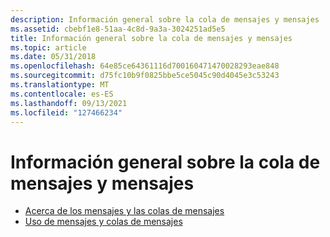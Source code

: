 ```yaml
---
description: Información general sobre la cola de mensajes y mensajes
ms.assetid: cbebf1e8-51aa-4c8d-9a3a-3024251ad5e5
title: Información general sobre la cola de mensajes y mensajes
ms.topic: article
ms.date: 05/31/2018
ms.openlocfilehash: 64e85ce64361116d700160471470028293eae848
ms.sourcegitcommit: d75fc10b9f0825bbe5ce5045c90d4045e3c53243
ms.translationtype: MT
ms.contentlocale: es-ES
ms.lasthandoff: 09/13/2021
ms.locfileid: "127466234"
---
```

# <a name="message-and-message-queue-overviews"></a>Información general sobre la cola de mensajes y mensajes

-   [Acerca de los mensajes y las colas de mensajes](about-messages-and-message-queues.md)
-   [Uso de mensajes y colas de mensajes](using-messages-and-message-queues.md)

 

 



